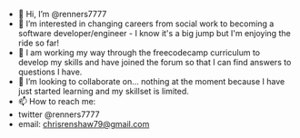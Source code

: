 - 👋 Hi, I’m @renners7777
- 👀 I’m interested in changing careers from social work to becoming a software developer/engineer - I know it's a big jump but I'm enjoying the ride so far! 
- 🌱 I am working my way through the freecodecamp curriculum to develop my skills and have joined the forum so that I can find answers to questions I have.
- 💞️ I’m looking to collaborate on... nothing at the moment because I have just started learning and my skillset is limited.
- 📫 How to reach me:
- twitter @renners7777
- email: chrisrenshaw79@gmail.com

<!---
renners7777/renners7777 is a ✨ special ✨ repository because its `README.md` (this file) appears on your GitHub profile.
You can click the Preview link to take a look at your changes.
--->
